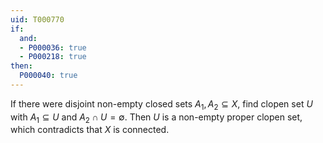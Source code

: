 ```yaml
---
uid: T000770
if:
  and:
  - P000036: true
  - P000218: true
then:
  P000040: true
---
```


If there were disjoint non-empty closed sets $A_1, A_2\subseteq X$, find clopen set $U$ with $A_1\subseteq U$ and $A_2\cap U = \emptyset$. Then $U$ is a non-empty proper clopen set, which contradicts that $X$ is connected.
